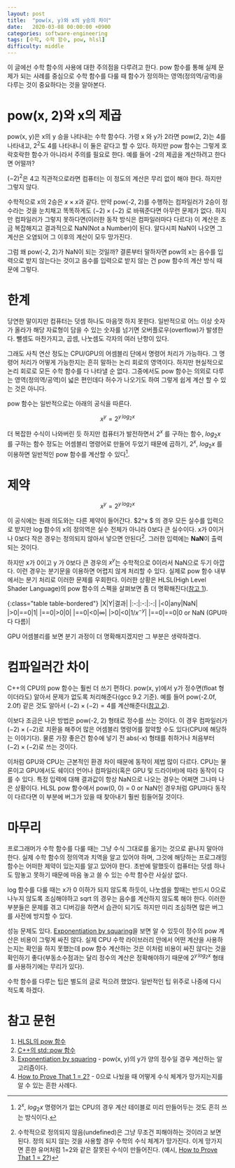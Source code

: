 ```yaml
---
layout: post
title:  "pow(x, y)와 x의 y승의 차이"
date:   2020-03-08 00:00:00 +0900
categories: software-engineering
tags: [수학, 수학 함수, pow, hlsl]
difficulty: middle
---
```

이 글에선 수학 함수의 사용에 대한 주의점을 다루려고 한다. pow 함수를 통해 실제 문제가 되는 사례를 중심으로 수학 함수를 다룰 때 함수가 정의하는 영역(정의역/공역)을 다루는 것이 중요하다는 것을 알아본다.

# pow(x, 2)와 x의 제곱
pow(x, y)은 x의 y 승을 나타내는 수학 함수다. 가령 x 와 y가 2라면 pow(2, 2)는 4를 나타내고, $2^2$도 4를 나타내니 이 둘은 같다고 할 수 있다.
하지만 pow 함수는 그렇게 호락호락한 함수가 아니라서 주의를 필요로 한다. 예를 들어 -2의 제곱을 계산하려고 한다면 어떨까? 

$(-2)^2$은 4고 직관적으로라면 컴퓨터는 이 정도의 계산은 무리 없이 해야 한다. 하지만 그렇지 않다.

수학적으로 x의 2승은 $x\times x$과 같다. 만약 pow(-2, 2)를 수행하는 컴파일러가 2승이 정수라는 것을 눈치채고 똑똑하게도 $(-2)\times (-2)$ 로 바꿔준다면 아무런 문제가 없다.
하지만 컴파일러가 그렇지 못하다면(이러한 동작 방식은 컴파일러마다 다르다) 이 계산은 조금 복잡해지고 결과적으로 NaN(Not a Number)이 된다.
알다시피 NaN이 나오면 그 계산은 오염되어 그 이후의 계산이 모두 망가진다.

그럼 왜 pow(-2, 2)가 NaN이 되는 것일까? 결론부터 말하자면 pow의 x는 음수를 입력으로 받지 않는다는 것이고 음수를 입력으로 받지 않는 건 pow 함수의 계산 방식 때문에 그렇다.

# 한계
당연한 말이지만 컴퓨터는 덧셈 하나도 마음껏 하지 못한다. 일반적으로 어느 이상 숫자가 올라가 해당 자료형이 담을 수 있는 숫자를 넘기면 오버플로우(overflow)가 발생한다. 뺄셈도 마찬가지고, 곱셈, 나눗셈도 각자의 여러 난항이 있다.

그래도 사칙 연산 정도는 CPU/GPU의 어셈블리 단에서 명령어 처리가 가능하다. 그 명령어 처리가 어떻게 가능한지는 흔히 말하는 논리 회로의 영역이다. 하지만 현실적으로 논리 회로로 모든 수학 함수를 다 나타낼 순 없다. 그중에서도 pow 함수는 의외로 다루는 영역(정의역/공역)이 넓은 편인데다 허수가 나오기도 하여 그렇게 쉽게 계산 할 수 있는 것은 아니다.

pow 함수는 일반적으로는 아래의 공식을 따른다.

$$x^y = 2^{y\,log_2 x}$$

더 복잡한 수식이 나와버린 듯 하지만 컴퓨터가 발전하면서 $2^x$ 를 구하는 함수, $log_2 x$ 를 구하는 함수 정도는 어셈블리 명령어로 만들어 두었기 때문에
곱하기, $2^x$, $log_2 x$ 를 이용하면 일반적인 pow 함수를 계산할 수 있다[^1].

# 제약

$$x^y = 2^{y\,log_2 x}$$

이 공식에는 원래 의도와는 다른 제약이 들어간다. $2^x $ 의 경우 모든 실수를 입력으로 받지만 log 함수의 x의 정의역은 실수 전체가 아니라 0보다 큰 실수이다. x가 0이거나 0보다 작은 경우는 정의되지 않아서 넣으면 안된다[^2]. 그러한 입력에는 **NaN**이 출력 되는 것이다.

하지만 x가 0이고 y 가 0보다 큰 경우의 $x^y$는 수학적으로 0이라서 NaN으로 두기 아깝다. 이런 경우는 분기문을 이용하면 어렵지 않게 처리할 수 있다. 실제로 pow 함수 내부에서는 분기 처리로 이러한 문제를 우회한다. 이러한 상황은 HLSL(High Level Shader Language)의 pow 함수의 스펙을 살펴보면 좀 더 명확해진다([참고 1][1]).

{:class="table table-bordered"}
|X|Y|결과|
|:-:|:-:|:-:|
|<0|any|NaN|
|>0|==0|1|
|==0|>0|0|
|==0|<0|$\infty$|
|>0|<0|$1/x^{-y}$|
|==0|==0|0 or NaN (GPU마다 다름)|

GPU 어셈블리를 보면 분기 과정이 더 명확해지겠지만 그 부분은 생략하겠다.

# 컴파일러간 차이
C++의 CPU의 pow 함수는 훨씬 더 쓰기 편하다. pow(x, y)에서 y가 정수면(float 형이더라도) 알아서 문제가 없도록 처리해준다(gcc 9.2 기준). 예를 들어 pow(-2.0f, 2.0f) 같은 것도 알아서 $(-2)\times (-2)=4$를 계산해준다([참고 2][2]).

이보다 조금은 나은 방법은 pow(-2, 2) 형태로 정수를 쓰는 것이다.
이 경우 컴파일러가 $(-2)\times (-2)$로 치환을 해주어 많은 어셈블리 명령어를 절약할 수도 있다(CPU에 해당하는 이야기다).
물론 가장 좋은건 함수에 넣기 전 abs(-x) 형태를 취하거나 처음부터 $(-2)\times (-2)$로 쓰는 것이다.

이처럼 GPU와 CPU는 근본적인 환경 차이 때문에 동작이 제법 많이 다르다. CPU는 물론이고 GPU에서도 쉐이더 언어나 컴파일러(혹은 GPU 및 드라이버)에 따라 동작이 다를 수 있다.
특정 입력에 대해 결과값이 항상 NaN으로 나오는 경우는 어쩌면 그나마 나은 상황이다. HLSL pow 함수에서 pow(0, 0) = 0 or NaN인 경우처럼 GPU마다 동작이 다르다면
이 부분에 버그가 있을 때 찾아내기 훨씬 힘들어질 것이다.

# 마무리
프로그래머가 수학 함수를 다룰 때는 그냥 수식 그대로를 옮기는 것으로 끝나지 말아야한다. 실제 수학 함수의 정의역과 치역을 알고 있어야 하며, 그것에 해당하는 프로그래밍 함수는 어떠한 제약이 있는지를 알고 있어야 한다. 초반에 말했듯이 컴퓨터는 덧셈 하나도 맘놓고 못하기 때문에 마음 놓고 쓸 수 있는 수학 함수란 사실상 없다.

log 함수를 다룰 때는 x가 0 이하가 되지 않도록 하듯이, 나눗셈을 할때는 반드시 0으로 나누지 않도록 조심해야하고 sqrt 의 경우는 음수를 계산하지 않도록 해야 한다.
이러한 부분들은 문제를 겪고 디버깅을 하면서 습관이 되기도 하지만 미리 조심하면 많은 버그를 사전에 방지할 수 있다.

성능 문제도 있다. [Exponentiation by squaring][3]을 보면 알 수 있듯이 정수의 pow 계산은 비용이 그렇게 싸진 않다. 실제 CPU 수학 라이브러리 안에서 어떤 계산을 사용하는지는 확인을 하지 못했는데 pow 함수 계산하는 것은 이처럼 비용이 싸진 않다는 것을 확인하기 좋다(부동소수점과는 달리 정수의 계산은 정확해야하기 때문에 $2^{y\,log_2 x}$ 형태를 사용하기에는 무리가 있다).

수학 함수를 다루는 팁은 별도의 글로 적으려 했었다. 일반적인 팁 위주로 나중에 다시 적도록 하겠다.

# 참고 문헌
1. [HLSL의 pow 함수][1]
2. [C++의 std::pow 함수][2]
3. [Exponentiation by squaring][3] - pow(x, y)의 y가 양의 정수일 경우 계산하는 알고리즘이다. 
4. [How to Prove That 1 = 2?][4] - 0으로 나눴을 때 어떻게 수식 체계가 망가지는지를 알 수 있는 흔한 사례다.

[^1]: $2^x$, $log_2 x$ 명령어가 없는 CPU의 경우 계산 테이블로 미리 만들어두는 것도 흔히 쓰는 방식이다.
[^2]: 수학적으로 정의되지 않음(undefined)은 그냥 무조건 피해야하는 것이라고 보면 된다. 정의 되지 않는 것을 사용할 경우 수학의 수식 체계가 망가진다. 이게 망가지면 흔한 유머처럼 1=2와 같은 잘못된 수식이 만들어진다. (예시, [How to Prove That 1 = 2?][4])

[1]: https://docs.microsoft.com/en-us/windows/win32/direct3dhlsl/dx-graphics-hlsl-pow "pow"
[2]: https://en.cppreference.com/w/cpp/numeric/math/pow "std::pow"
[3]: https://en.wikipedia.org/wiki/Exponentiation_by_squaring "Exponentiation by squaring"
[4]: https://www.quickanddirtytips.com/education/math/how-to-prove-that-1-2 "How to Prove That 1 = 2?"
